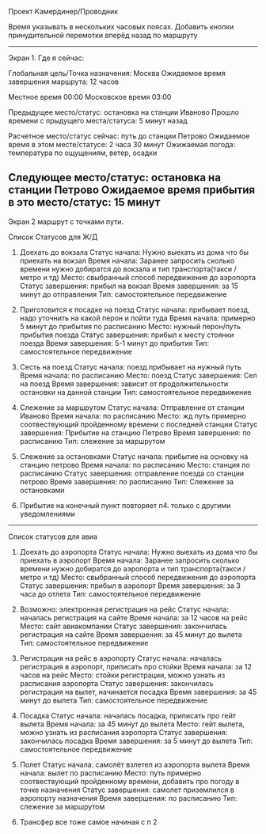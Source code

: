 Проект Камердинер/Проводник

Время указывать в нескольких часовых поясах.
Добавить кнопки принудительной перемотки вперёд назад по маршруту

-------------------------------------------------
Экран 1. Где я сейчас:

Глобальная цель/Точка назначения: Москва
Ожидаемое время завершения маршрута: 12 часов

Местное время 00:00 
Московское время 03:00

Предыдущее место/статус: остановка на станции Иваново
Прошло времени с прыдущего места/статуса: 5 минут назад

Расчетное место/статус сейчас: путь до станции Петрово
Ожидаемое время в этом месте/статусе: 2 часа 30 минут
Ожижаемая погода: температура по ощущениям, ветер, осадки

Следующее место/статус: остановка на станции Петрово
Ожидаемое время прибытия в это место/статус: 15 минут 
----------------------------------------------------

Экран 2 маршрут с точками пути.



Список Статусов для Ж/Д

1. Доехать до вокзала
Статус начала: Нужно выехать из дома что бы приехать на вокзал
Время начала: Заранее запросить сколько времени нужно добиратся до вокзала и тип транспорта(такси / метро и тд)
Место: свыбранный способ передвижения до аэропорта
Статус завершения: прибыл на вокзал
Время завершения: за 15 минут до отправления
Тип: самостоятельное передвижение

2. Приготовится к посадке на поезд
Статус начала: прибывает поезд, надо уточнить на какой перон и пойти туда
Время начала: примерно 5 минут до прибытия по расписанию
Место: нужный перон/путь прибытия поезда
Статус завершения: прибыл к месту стоянки поезда
Время завершения: 5-1 минут до прибытия
Тип: самостоятельное передвижение

3. Сесть на поезд
Статус начала: поезд прибывает на нужный путь
Время начала: по расписанию
Место: поезд
Статус завершения: Сел на поезд
Время завершения: зависит от продолжительности остановки на данной станции
Тип: самостоятельное передвижение

4. Слежение за маршрутом
Статус начала: Отправление от станции Иваново
Время начала: по расписанию
Место: жд путь примерно соотвествующий пройденному времени с последней станции
Статус завершения: Прибытие на станцию Петрово
Время завершения: по расписанию 
Тип: слежение за маршрутом

5. Слежение за остановками
Статус начала: прибытие на основку на станцию петрово
Время начала: по расписанию
Место: станция по расписанию
Статус завершения: отправление поезда со станции петрово
Время завершения: по расписанию
Тип: Слежение за остановками

6. Прибытие на конечный пункт
повторяет п4. только с другими уведомлениями

---------------------------------------------------------------


Список статусов для авиа
1. Доехать до аэропорта
Статус начала: Нужно выехать из дома что бы приехать в аэропорт
Время начала: Заранее запросить сколько времени нужно добиратся до аэропорта и тип транспорта(такси / метро и тд)
Место: свыбранный способ передвижения до аэропорта
Статус завершения: прибыл в аэропорт
Время завершения: за 3 часа до отлета
Тип: самостоятельное передвижение

1. Возможно: электронная регистрация на рейс
Статус начала: началась регистрация на сайте
Время начала: за 12 часов на рейс
Место: сайт авиакомпании
Статус завершения: закончилась регистрация на сайте 
Время завершения: за 45 минут до вылета
Тип: самостоятельное передвижение

2. Регистрация на рейс в аэропорту
Статус начала: началась регистрация в аэропорт, приписать про стойки
Время начала: за 12 часов на рейс
Место: стойки регистрации, можно узнать из расписания аэропорта
Статус завершения: закончилась регистрация на вылет, начинается посадка
Время завершения: за 45 минут до вылета
Тип: самостоятельное передвижение

3. Посадка
Статус начала: началась посадка, приписать про гейт вылета
Время начала: за 45 минут до вылета
Место: гейт вылета, можно узнать из расписания аэропорта
Статус завершения: закончилась посадка
Время завершения: за 5 минут до вылета
Тип: самостоятельное передвижение

4. Полет
Статус начала: самолёт взлетел из аэропорта вылета
Время начала: вылет по расписанию
Место: путь примерно соотвествующий пройденному времени, добавить про погоду в точке назначения
Статус завершения: самолет приземлился в аэропорту назначения
Время завершения: по расписанию
Тип: слежение за маршрутом


5. Трансфер
все тоже самое начиная с п 2


